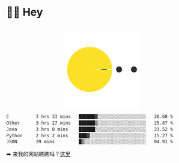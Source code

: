 
# 👋🏻 Hey
<div align="center">
	<br>
	<img src="https://raw.githubusercontent.com/Aniket965/Aniket965/master/pacman.svg?sanitize=true" width="200" height="200">
	<br>
</div>

<!--START_SECTION:waka-->

```txt
C          3 hrs 33 mins   ██████▓░░░░░░░░░░░░░░░░░░   26.68 %
Other      3 hrs 27 mins   ██████▒░░░░░░░░░░░░░░░░░░   25.87 %
Java       3 hrs 8 mins    ██████░░░░░░░░░░░░░░░░░░░   23.52 %
Python     2 hrs 2 mins    ███▓░░░░░░░░░░░░░░░░░░░░░   15.27 %
JSON       39 mins         █▒░░░░░░░░░░░░░░░░░░░░░░░   04.91 %
```

<!--END_SECTION:waka-->

 ➡️  来我的网站瞧瞧吗？[这里](https://www.shaolongfei.com)
